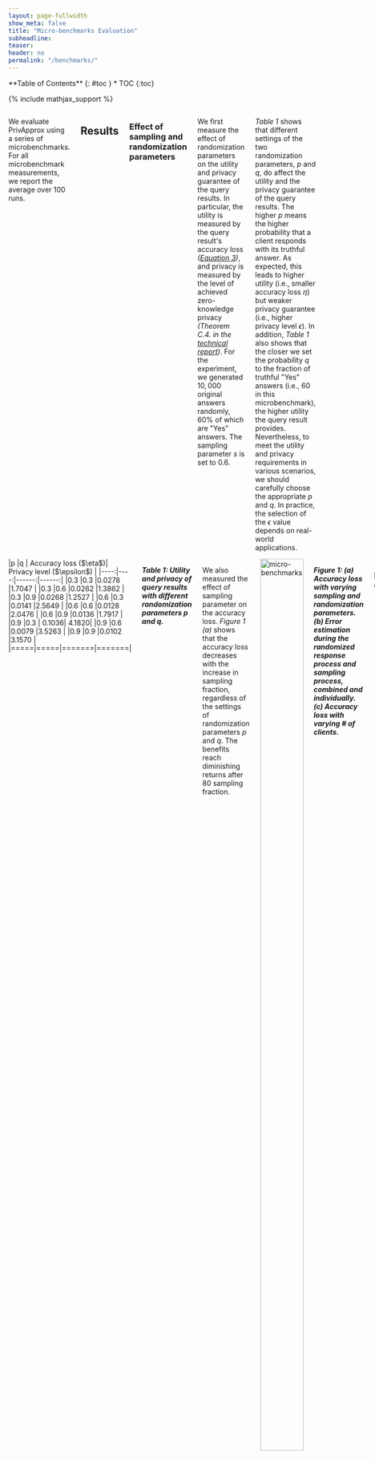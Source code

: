 ```yaml
---
layout: page-fullwidth
show_meta: false
title: "Micro-benchmarks Evaluation"
subheadline:
teaser:
header: no
permalink: "/benchmarks/"
---
```


<div class="row">
<div class="medium-4 medium-push-8 columns" markdown="1">
<div class="panel radius" markdown="1">
**Table of Contents**
{: #toc }
*  TOC
{:toc}
</div>
</div><!-- /.medium-4.columns -->

{% include mathjax_support %}
<div class="medium-8 medium-pull-4 columns" markdown="1">

We evaluate PrivApprox using a series of microbenchmarks. For all microbenchmark measurements, we report the average over $100$ runs.

## Results

### Effect of sampling and randomization parameters

We first measure the effect of randomization parameters on the utility and privacy guarantee of the query results.  In particular, the utility is measured by the query result's accuracy loss _(<a href="https://privapprox.github.io/design/#step-ii-answering-queries-at-clients">Equation 3</a>)_, and privacy is measured by the level of achieved zero-knowledge privacy _(Theorem C.4. in the <a href="https://arxiv.org/abs/1701.05403">technical report</a>)_. For the experiment, we generated $10,000$ original answers randomly, 60% of which are "Yes" answers. The sampling parameter $s$ is set to $0.6$.

_Table 1_ shows that different settings of the two randomization parameters, $p$ and $q$, do affect the utility and the privacy guarantee of the query results.  The higher $p$ means the higher probability that a client responds with its truthful answer.  As expected, this leads to higher utility (i.e., smaller accuracy loss $\eta$) but weaker privacy guarantee (i.e., higher privacy level $\epsilon$).  In addition, _Table 1_ also shows that the closer we set the probability $q$ to the fraction of truthful "Yes" answers (i.e., $60%$ in this microbenchmark), the higher utility the query result provides. Nevertheless, to meet the utility and privacy requirements in various scenarios, we should carefully choose the appropriate $p$ and $q$. In practice, the selection of the $\epsilon$ value depends on real-world applications.
</div>

<div class="medium-12 medium-pull-12 columns" markdown="1">
|p    |q    | Accuracy loss ($\eta$)| Privacy level ($\epsilon$) |
|----:|----:|------:|------:|
|0.3  |0.3  |0.0278 |1.7047 |
|0.3  |0.6  |0.0262 |1.3862 |
|0.3  |0.9  |0.0268 |1.2527 |
|0.6  |0.3  |0.0141 |2.5649 |
|0.6  |0.6  |0.0128 |2.0476 |
|0.6  |0.9  |0.0136 |1.7917 |
|0.9  |0.3  | 0.1036| 4.1820|
|0.9  |0.6  |0.0079 |3.5263 |
|0.9  |0.9  |0.0102 |3.1570 |
|=====|=====|=======|=======|

***Table 1: Utility and privacy of query results with different randomization parameters $p$ and $q$.***

We also measured the effect of sampling parameter on the accuracy loss. _Figure 1 (a)_ shows that the accuracy loss decreases with the increase in sampling fraction, regardless of the settings of randomization parameters $p$ and $q$.  The benefits reach diminishing returns after  $80%$ sampling fraction.

<div class="medium-12 medium-pull-12 columns" markdown="1">
 <img class="t20" width="100%" src="{{ site.urlimg }}micro-benchmark1.png" alt="micro-benchmarks">
</div>

***Figure 1: (a) Accuracy loss with varying sampling and randomization parameters. (b) Error estimation during the randomized response process and sampling process, combined and individually. (c) Accuracy loss with varying # of clients.***

### Error estimation

To analyze the accuracy loss, we first separately measured the accuracy loss caused by running, _individually_, the sampling  process and the randomized response process. For the comparison, secondly, we also computed the total accuracy loss after running the two processes in succession as in PrivApprox. For the experiment, we set he number of original answers to $10,000$ with $60%$ of which being "Yes" answers. We compute the accuracy loss of the randomized response process separately by setting the sampling parameter to $100%$ ($s = 1$) and the randomized response parameters $p$ and $q$ to $0.3$ and $0.6$, respectively. Meanwhile, we measure the accuracy loss of the sampling process without the randomized response process by setting $p$ to $1$.  

_Figure 1 (b)_ represents that the accuracy loss during the two experiments is statistically independent to each other. In addition, the accuracy loss of the two processes can effectively be added together to calculate the total accuracy loss.


### Effect of the number of clients
We next analyzed how the number of participating clients affects the utility of the results.  For the experiment, we fix the sampling and randomization parameters $s$, $p$ and $q$ to $0.9$, $0.9$ and $0.6$, respectively, and set the fraction of truthful "Yes" answers to $60%$.  

_Figure 1 (c)_ shows that the utility of query results improves with the increase in the number of participating clients, and few clients (e.g., $<100$) may lead to low-utility query results.

### Effect of the fraction of truthful answers
We also measured the utility of both the native and the inverse query results with different fractions of truthful "Yes" answers.  For the experiment, we still keep the sampling and randomization parameters $s$, $p$ and $q$ to $0.9$, $0.9$ and $0.6$, respectively, and set the total number of answers to $10,000$.  

_Figure 2 (a)_ shows that PrivApprox achieves higher utility as the fraction of truthful "Yes" answers gets closer to $60$% (i.e., the $q$ value). In addition, when
the fraction of "Yes" truthful answers $y$ is too small compared to the $q$ value (e.g., $y = 0.1$), the accuracy loss is ($2.54$%). However, by using the query inversion mechanism _(see §3.3.3 in the <a href="https://arxiv.org/abs/1701.05403">technical report</a>)_, we can significantly reduce  the accuracy loss ($0.4$%).

<div class="medium-12 medium-pull-12 columns" markdown="1">
 <img class="t20" width="100%" src="{{ site.urlimg }}micro-benchmark2.png" alt="micro-benchmarks">
</div>

***Figure 2: (a) Accuracy loss for the native and inverse query results with different fractions of truthful "Yes" answers. (b) Throughput of proxies with different bit-vector sizes for the query answer. (c) Average number of sampled data items after stratified sampling with different sampling fractions.***

### Effect of answer's bit-vector sizes

We also measured the throughput at proxies with various sizes for the bit-vector of client answers _(<a href="https://privapprox.github.io/design/#submitting-queries">$A[n]$ </a>)_. We conducted this experiment with a $3$-node cluster. _Figure 2 (b)_ shows that the throughput, as expected, is inversely proportional to the answer's bit-vector sizes.

### Effect of stratified sampling

To illustrate the use of stratified sampling, we generated a synthetic data stream with three different stream sources $S_1$, $S_2$, $S_3$. Each stream source is created with an independent Poisson distribution. In addition, the three stream sources have an arrival rate of $3:4:5$ data items per time unit, respectively. The computation window size is fixed to $10,000$ data items.

_Figure 2 (c)_ shows the average number of selected items of each stream source with varying sample fractions using the stratified sampling mechanism.  As expected, the average number of sampled data items from each stream source is proportional to its arrival rate and the sample fractions.


### Computational overhead of crypto operations

We also compared the computational overhead of crypto operations used in PrivApprox and prior systems.  In particular, these crypto operations are XOR in PrivApprox, _<a href="http://dl.acm.org/citation.cfm?id=2382268"> RSA</a>_, _<a href="http://dl.acm.org/citation.cfm?id=2228316">Goldwasser-Micali </a>_, and _<a href="http://dl.acm.org/citation.cfm?id=1807247">Paillier </a>_. For the experiment, we measured the number of crypto operations that can be executed on: _(i)_ Android Galaxy mini III smartphone running Android 4.1.2 with a 1.5 GHz CPU; _(ii)_ MacBook Air laptop with a 2.2 GHz Intel Core i7 CPU running OS X Yosemite 10.10.2; and _(iii)_ Linux server running Linux 3.15.0 equipped with a 2.2 GHz CPU with 32 cores.

_Table 2_ shows that the XOR operation is extremely efficient compared with the other crypto mechanisms. This highlights the importance XOR encryption for our system design.

|            |||            Encryption               |||||||              Decryption              |
|            |     Phone     ||     Laptop     ||    Server     ||     Phone     | |    Laptop     |  |   Server     ||
|------------
|     RSA    | 937 | 16$\times$ | 2,770 | 341$\times$  | 4,909 |  275$\times$  |  126  |  25890$\times$  |  698  |  23666$\times$  |  859  |   26401$\times$  |  
| Goldwasser | 2,106 | 7$\times$ | 17,064 |  55$\times$  | 22,902 |  59$\times$  |  127  |  25686$\times$  |  6,329  |  2610$\times$  |  7,068  |  3209$\times$  |
|  Paillier  | 116  |  129$\times$  |  489  |  1930$\times$  |  579  | 2335$\times$  |  72  |  45308$\times$  |  250  |  66076$\times$  |  309  |  73392$\times$  |
| PRIVAPPROX |   15,026   ||  943,902 ||   1,351,937    ||    3,262,186    ||    16,519,076    ||     22,678,285    ||
|============

***Table 2: Comparison of crypto overheads (# operations/sec). The public-key crypto schemes use a 1024-bit key.***

### Throughput at clients

We also measured throughput at clients. In particular, we measured the number of operations per second that can be executed at clients for the query answering process. For this experiment, we used the same set of devices as in the previous experiment.

_Table 3_ presents the throughput at clients. To further investigate the overheads, we measured the individual throughput of three sub-processes in the query answering process: _(i)_ database read, _(ii)_ randomized response, and _(iii)_ XOR encryption. The result indicates that the performance bottleneck in the answering process is actually the database read operation.

|No. of operations/sec| Phone | Laptop | Server |
|-------------------
|SQLite read| 1,162 | 19,646 | 23,418 |
|Randomized response| 168,938 | 418,668 | 1,809,662|
|XOR encryption| 15,026 | 943,902 | 1,351,937 |
|Total| 1,116 | 17,236 | 22,026|
|===================

***Table 3: Throughput (# operations/sec) at clients.***


### Comparison with related work
First, we compared PrivApprox with _<a href="http://dl.acm.org/citation.cfm?id=2486013">SplitX</a>_ , a high-performance privacy-preserving analytics system. We compare the latency incurred at proxies in both PrivApprox and SplitX. SplitX is geared towards batch analytics, but can be adapted to enable privacy-preserving data analytics over data streams.  We compare the latency incurred at proxies in both PrivApprox and SplitX.

<div class="medium-12 medium-pull-12 columns" markdown="1" style="text-align:center;">
 <img class="t20" width="50%" src="{{ site.urlimg }}splitx-comparison.png" alt="micro-benchmarks">

 ***Figure 3: Latency comparison b/w SplitX and PrivApprox.***
</div>


_Figure 3_ shows that, with different numbers of clients, the latency incurred at proxies in PrivApprox is always nearly one order of magnitude lower than that in SplitX.  The reason is simple: unlike PrivApprox, SplitX requires synchronization among its proxies to process query answers in a privacy-preserving fashion.  This synchronization creates a significant delay in processing query answers, making SplitX unsuitable for dealing with large-scale stream analytics. More specifically, in SplitX, the processing at proxies consists of a few sub-processes including adding noise to answers, answer transmission, answer intersection, and answer shuffling; whereas, in PrivApprox, the processing at proxies contains only the answer transmission.  _Figure 3_ also shows that with $10^6$ clients, the latency at SplitX is $40.27$ sec, whereas PrivApprox achieves a latency of just $6.21$ sec, resulting in a $6.48\times$ speedup compared with SplitX.


Next, we compared PrivApprox with a recent privacy-preserving analytics system called _<a href="http://dl.acm.org/citation.cfm?id=2660348">RAPPOR</a>_. Similar to PrivApprox, RAPPOR applies a randomized response mechanism to achieve differential privacy.  To make an "apple-to-apple" comparison between PrivApprox and RAPPOR in terms of privacy, we make a mapping between the system parameters of the two systems. We set the sampling parameter $s = 1$, and the randomized parameters $p = 1- f$, $q = 0.5$ in PrivApprox, where $f$ is the parameter used in the randomized response process of RAPPOR. In addition, we set the number of hash functions used in RAPPOR to $1$ ($h = 1$) for a fair comparison. In doing so, the two systems have the same randomized response process.  However, since PrivApprox makes use of the sampling mechanism before performing the randomized response process, PrivApprox achieves stronger privacy. _Figure 4_ shows the differential privacy level of RAPPOR and PrivApprox with different sampling fractions $s$.

<div class="medium-12 medium-pull-12 columns" markdown="1" style="text-align:center;">
 <img class="t20" width="50%" src="{{ site.urlimg }}rappor-comparison.png" alt="micro-benchmarks">

 ***Figure 4: Differential privacy level comparison b/w RAPPOR and PrivApprox.***
</div>

It is worth mentioning that, by applying the sampling mechanism, PrivApprox achieves stronger privacy (i.e., zero\-/knowledge privacy) for clients. The comparison between differential privacy and zero-knowledge privacy is presented in _Theorem C.4. in the <a href="https://arxiv.org/abs/1701.05403">technical report</a>_.
